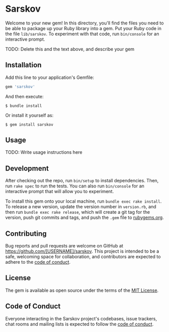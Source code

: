 # Sarskov

Welcome to your new gem! In this directory, you'll find the files you need to be able to package up your Ruby library into a gem. Put your Ruby code in the file `lib/sarskov`. To experiment with that code, run `bin/console` for an interactive prompt.

TODO: Delete this and the text above, and describe your gem

## Installation

Add this line to your application's Gemfile:

```ruby
gem 'sarskov'
```

And then execute:

    $ bundle install

Or install it yourself as:

    $ gem install sarskov

## Usage

TODO: Write usage instructions here

## Development

After checking out the repo, run `bin/setup` to install dependencies. Then, run `rake spec` to run the tests. You can also run `bin/console` for an interactive prompt that will allow you to experiment.

To install this gem onto your local machine, run `bundle exec rake install`. To release a new version, update the version number in `version.rb`, and then run `bundle exec rake release`, which will create a git tag for the version, push git commits and tags, and push the `.gem` file to [rubygems.org](https://rubygems.org).

## Contributing

Bug reports and pull requests are welcome on GitHub at https://github.com/[USERNAME]/sarskov. This project is intended to be a safe, welcoming space for collaboration, and contributors are expected to adhere to the [code of conduct](https://github.com/[USERNAME]/sarskov/blob/master/CODE_OF_CONDUCT.md).


## License

The gem is available as open source under the terms of the [MIT License](https://opensource.org/licenses/MIT).

## Code of Conduct

Everyone interacting in the Sarskov project's codebases, issue trackers, chat rooms and mailing lists is expected to follow the [code of conduct](https://github.com/[USERNAME]/sarskov/blob/master/CODE_OF_CONDUCT.md).
